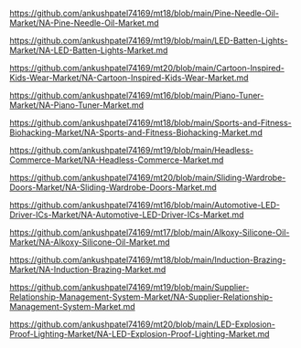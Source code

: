<p><a href="https://github.com/ankushpatel74169/mt18/blob/main/Pine-Needle-Oil-Market/NA-Pine-Needle-Oil-Market.md">https://github.com/ankushpatel74169/mt18/blob/main/Pine-Needle-Oil-Market/NA-Pine-Needle-Oil-Market.md</a></p><p><a href="https://github.com/ankushpatel74169/mt19/blob/main/LED-Batten-Lights-Market/NA-LED-Batten-Lights-Market.md">https://github.com/ankushpatel74169/mt19/blob/main/LED-Batten-Lights-Market/NA-LED-Batten-Lights-Market.md</a></p><p><a href="https://github.com/ankushpatel74169/mt20/blob/main/Cartoon-Inspired-Kids-Wear-Market/NA-Cartoon-Inspired-Kids-Wear-Market.md">https://github.com/ankushpatel74169/mt20/blob/main/Cartoon-Inspired-Kids-Wear-Market/NA-Cartoon-Inspired-Kids-Wear-Market.md</a></p><p><a href="https://github.com/ankushpatel74169/mt16/blob/main/Piano-Tuner-Market/NA-Piano-Tuner-Market.md">https://github.com/ankushpatel74169/mt16/blob/main/Piano-Tuner-Market/NA-Piano-Tuner-Market.md</a></p><p><a href="https://github.com/ankushpatel74169/mt18/blob/main/Sports-and-Fitness-Biohacking-Market/NA-Sports-and-Fitness-Biohacking-Market.md">https://github.com/ankushpatel74169/mt18/blob/main/Sports-and-Fitness-Biohacking-Market/NA-Sports-and-Fitness-Biohacking-Market.md</a></p><p><a href="https://github.com/ankushpatel74169/mt19/blob/main/Headless-Commerce-Market/NA-Headless-Commerce-Market.md">https://github.com/ankushpatel74169/mt19/blob/main/Headless-Commerce-Market/NA-Headless-Commerce-Market.md</a></p><p><a href="https://github.com/ankushpatel74169/mt20/blob/main/Sliding-Wardrobe-Doors-Market/NA-Sliding-Wardrobe-Doors-Market.md">https://github.com/ankushpatel74169/mt20/blob/main/Sliding-Wardrobe-Doors-Market/NA-Sliding-Wardrobe-Doors-Market.md</a></p><p><a href="https://github.com/ankushpatel74169/mt16/blob/main/Automotive-LED-Driver-ICs-Market/NA-Automotive-LED-Driver-ICs-Market.md">https://github.com/ankushpatel74169/mt16/blob/main/Automotive-LED-Driver-ICs-Market/NA-Automotive-LED-Driver-ICs-Market.md</a></p><p><a href="https://github.com/ankushpatel74169/mt17/blob/main/Alkoxy-Silicone-Oil-Market/NA-Alkoxy-Silicone-Oil-Market.md">https://github.com/ankushpatel74169/mt17/blob/main/Alkoxy-Silicone-Oil-Market/NA-Alkoxy-Silicone-Oil-Market.md</a></p><p><a href="https://github.com/ankushpatel74169/mt18/blob/main/Induction-Brazing-Market/NA-Induction-Brazing-Market.md">https://github.com/ankushpatel74169/mt18/blob/main/Induction-Brazing-Market/NA-Induction-Brazing-Market.md</a></p><p><a href="https://github.com/ankushpatel74169/mt19/blob/main/Supplier-Relationship-Management-System-Market/NA-Supplier-Relationship-Management-System-Market.md">https://github.com/ankushpatel74169/mt19/blob/main/Supplier-Relationship-Management-System-Market/NA-Supplier-Relationship-Management-System-Market.md</a></p><p><a href="https://github.com/ankushpatel74169/mt20/blob/main/LED-Explosion-Proof-Lighting-Market/NA-LED-Explosion-Proof-Lighting-Market.md">https://github.com/ankushpatel74169/mt20/blob/main/LED-Explosion-Proof-Lighting-Market/NA-LED-Explosion-Proof-Lighting-Market.md</a></p>
